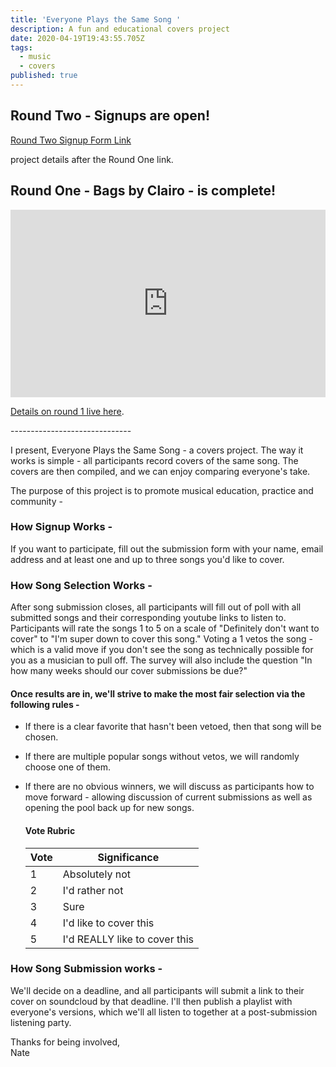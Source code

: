```yaml
---
title: 'Everyone Plays the Same Song '
description: A fun and educational covers project
date: 2020-04-19T19:43:55.705Z
tags:
  - music
  - covers
published: true
---
```

[](https://forms.gle/QnkJ6snwtAJ6Betq5)

## Round Two - Signups are open!

[Round Two Signup Form Link ](https://forms.gle/Wp67K34MxLTiEGvH7)

project details after the Round One link. 



## Round One - Bags by Clairo -  is complete!

<iframe width="100%" height="300" scrolling="no" frameborder="no" allow="autoplay" src="https://w.soundcloud.com/player/?url=https%3A//api.soundcloud.com/playlists/1049388463&color=%23ff5500&auto_play=false&hide_related=false&show_comments=true&show_user=true&show_reposts=false&show_teaser=true&visual=true"></iframe>

[Details on round 1 live here](https://natespilman.com/blog/everyone-plays-the-same-song-round-1/).

\------------------------------

I present, Everyone Plays the Same Song - a covers project. The way it works is simple - all participants record covers of the same song. The covers are then compiled, and we can enjoy comparing everyone's take.

The purpose of this project is to promote musical education, practice and community - 

### How Signup Works -

If you want to participate, fill out the submission form with your name, email address and at least one and up to three songs you'd like to cover. 

### How Song Selection Works -

After song submission closes, all participants will fill out of poll with all submitted songs and their corresponding youtube links to listen to. Participants will rate the songs 1 to 5 on a scale of "Definitely don't want to cover" to "I'm super down to cover this song."  Voting a 1 vetos the song - which is a valid move if you don't see the song as technically possible for you as a musician to pull off. The survey will also include the question "In how many weeks should our cover submissions be due?"

#### Once results are in, we'll strive to make the most fair selection via the following rules -

* If there is a clear favorite that hasn't been vetoed, then that song will be chosen. 
* If there are multiple popular songs without vetos, we will randomly choose one of them. 
* If there are no obvious winners, we will discuss as participants how to move forward - allowing discussion of current submissions as well as opening the pool back up for new songs. 

  #### Vote Rubric

  | Vote | Significance                  |
  | ---- | ----------------------------- |
  | 1    | Absolutely not                |
  | 2    | I'd rather not                |
  | 3    | Sure                          |
  | 4    | I'd like to cover this        |
  | 5    | I'd REALLY like to cover this |

### How Song Submission works - 

We'll decide on a deadline, and all participants will submit a link to their cover on soundcloud by that deadline. I'll then publish a playlist with everyone's versions, which we'll all listen to together at a post-submission listening party. 

Thanks for being involved,\
Nate